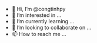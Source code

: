 - 👋 Hi, I’m @congtinhpy
- 👀 I’m interested in ...
- 🌱 I’m currently learning ...
- 💞️ I’m looking to collaborate on ...
- 📫 How to reach me ...

<!---
congtinhpy/congtinhpy is a ✨ special ✨ repository because its `README.md` (this file) appears on your GitHub profile.
You can click the Preview link to take a look at your changes.
--->
